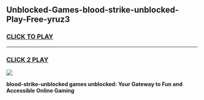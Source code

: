
## Unblocked-Games-blood-strike-unblocked-Play-Free-yruz3
<h3>
<a href="https://premium76.site?title=blood-strike-unblocked&ref=15A">CLICK TO PLAY</a></h3>
<hr>

<h3>
<a href="https://premium76.site?title=blood-strike-unblocked&ref=15A">CLICK 2 PLAY</a>
  
</h3>

<a href="https://premium76.site?title=blood-strike-unblocked&ref=15A"><img src="https://clearcache.store/games.png"></a>


**blood-strike-unblocked games unblocked: Your Gateway to Fun and Accessible Online Gaming**
